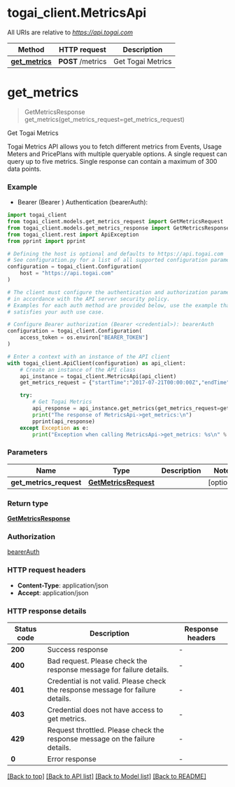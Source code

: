 # togai_client.MetricsApi

All URIs are relative to *https://api.togai.com*

Method | HTTP request | Description
------------- | ------------- | -------------
[**get_metrics**](MetricsApi.md#get_metrics) | **POST** /metrics | Get Togai Metrics


# **get_metrics**
> GetMetricsResponse get_metrics(get_metrics_request=get_metrics_request)

Get Togai Metrics

Togai Metrics API allows you to fetch different metrics from Events, Usage Meters and PricePlans with multiple queryable options. A single request can query up to five metrics.  Single response can contain a maximum of 300 data points. 

### Example

* Bearer (Bearer <credential>) Authentication (bearerAuth):

```python
import togai_client
from togai_client.models.get_metrics_request import GetMetricsRequest
from togai_client.models.get_metrics_response import GetMetricsResponse
from togai_client.rest import ApiException
from pprint import pprint

# Defining the host is optional and defaults to https://api.togai.com
# See configuration.py for a list of all supported configuration parameters.
configuration = togai_client.Configuration(
    host = "https://api.togai.com"
)

# The client must configure the authentication and authorization parameters
# in accordance with the API server security policy.
# Examples for each auth method are provided below, use the example that
# satisfies your auth use case.

# Configure Bearer authorization (Bearer <credential>): bearerAuth
configuration = togai_client.Configuration(
    access_token = os.environ["BEARER_TOKEN"]
)

# Enter a context with an instance of the API client
with togai_client.ApiClient(configuration) as api_client:
    # Create an instance of the API class
    api_instance = togai_client.MetricsApi(api_client)
    get_metrics_request = {"startTime":"2017-07-21T00:00:00Z","endTime":"2017-07-22T00:00:00Z","metricQueries":[{"id":"m1","name":"EVENTS","aggregationPeriod":"DAY","filters":[{"fieldName":"ACCOUNT_ID","fieldValues":["account#1"]},{"fieldName":"CUSTOMER_ID","fieldValues":["customer#1"]},{"fieldName":"EVENT_STATUS","fieldValues":["PROCESSED"]}]},{"id":"m2","name":"USAGE","aggregationPeriod":"MONTH","filters":[{"fieldName":"CUSTOMER_ID","fieldValues":["customer#1"]}]}]} # GetMetricsRequest |  (optional)

    try:
        # Get Togai Metrics
        api_response = api_instance.get_metrics(get_metrics_request=get_metrics_request)
        print("The response of MetricsApi->get_metrics:\n")
        pprint(api_response)
    except Exception as e:
        print("Exception when calling MetricsApi->get_metrics: %s\n" % e)
```



### Parameters


Name | Type | Description  | Notes
------------- | ------------- | ------------- | -------------
 **get_metrics_request** | [**GetMetricsRequest**](GetMetricsRequest.md)|  | [optional] 

### Return type

[**GetMetricsResponse**](GetMetricsResponse.md)

### Authorization

[bearerAuth](../README.md#bearerAuth)

### HTTP request headers

 - **Content-Type**: application/json
 - **Accept**: application/json

### HTTP response details

| Status code | Description | Response headers |
|-------------|-------------|------------------|
**200** | Success response |  -  |
**400** | Bad request. Please check the response message for failure details. |  -  |
**401** | Credential is not valid. Please check the response message for failure details. |  -  |
**403** | Credential does not have access to get metrics. |  -  |
**429** | Request throttled. Please check the response message on the failure details. |  -  |
**0** | Error response |  -  |

[[Back to top]](#) [[Back to API list]](../README.md#documentation-for-api-endpoints) [[Back to Model list]](../README.md#documentation-for-models) [[Back to README]](../README.md)

